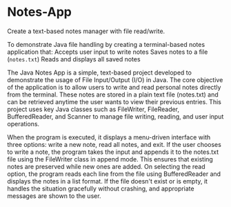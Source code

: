 # Notes-App
 Create a text-based notes manager with file read/write.

To demonstrate Java file handling by creating a terminal-based notes application that:
Accepts user input to write notes
Saves notes to a file (`notes.txt`)
Reads and displays all saved notes

The Java Notes App is a simple, text-based project developed to demonstrate the usage of File Input/Output (I/O) in Java. The core objective of the application is to allow users to write and read personal notes directly from the terminal. These notes are stored in a plain text file (notes.txt) and can be retrieved anytime the user wants to view their previous entries. This project uses key Java classes such as FileWriter, FileReader, BufferedReader, and Scanner to manage file writing, reading, and user input operations.

When the program is executed, it displays a menu-driven interface with three options: write a new note, read all notes, and exit. If the user chooses to write a note, the program takes the input and appends it to the notes.txt file using the FileWriter class in append mode. This ensures that existing notes are preserved while new ones are added. On selecting the read option, the program reads each line from the file using BufferedReader and displays the notes in a list format. If the file doesn't exist or is empty, it handles the situation gracefully without crashing, and appropriate messages are shown to the user.

